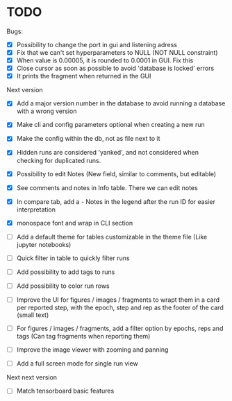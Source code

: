 # TODO
Bugs:
- [X] Possibility to change the port in gui and listening adress
- [X] Fix that we can't set hyperparameters to NULL (NOT NULL constraint)
- [X] When value is 0.00005, it is rounded to 0.0001 in GUI. Fix this
- [X] Close cursor as soon as possible to avoid 'database is locked' errors
- [X] It prints the fragment when returned in the GUI

Next version
- [X] Add a major version number in the database to avoid running a database with a wrong version
- [X] Make cli and config parameters optional when creating a new run
- [X] Make the config within the db, not as file next to it
- [X] Hidden runs are considered 'yanked', and not considered when checking for duplicated runs.
- [X] Possibility to edit Notes (New field, similar to comments, but editable)
- [X] See comments and notes in Info table. There we can edit notes
- [X] In compare tab, add a - Notes in the legend after the run ID for easier interpretation
- [X] monospace font and wrap in CLI section
- [ ] Add a default theme for tables customizable in the theme file (Like jupyter notebooks)
- [ ] Quick filter in table to quickly filter runs
- [ ] Add possibility to add tags to runs
- [ ] Add possibility to color run rows
- [ ] Improve the UI for figures / images / fragments to wrapt them in a card per reported step, with the epoch, step and rep as the footer of the card (small text)
- [ ] For figures / images / fragments, add a filter option by epochs, reps and tags (Can tag fragments when reporting them)
- [ ] Improve the image viewer with zooming and panning
- [ ] Add a full screen mode for single run view



Next next version
- [ ] Match tensorboard basic features

